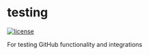 # testing
[![license](https://img.shields.io/github/license/j-wags/testing.svg)](https://opensource.org/licenses/MIT)

For testing GitHub functionality and integrations
